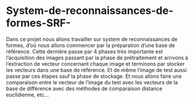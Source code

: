 # System-de-reconnaissances-de-formes-SRF-
Dans ce projet nous allons travailler sur system de reconnaissances de formes, d’où nous allons commencer par la préparation d’une base de référence. Cette dernière passe par 4 phases très importante est l’acquisition des images passant par la phase de prétraitement et arrivons à l’extraction de vecteur concernant chaque image et terminons par stocker les vecteurs dans une base de référence. Et de même l’image de test aussi passe par ces étapes sauf la phase de stockage. Et nous allons faire une comparaison entre le vecteur de l’image du test avec les vecteurs de la base de différence avec des méthodes de comparaison distance euclidienne, etc...
